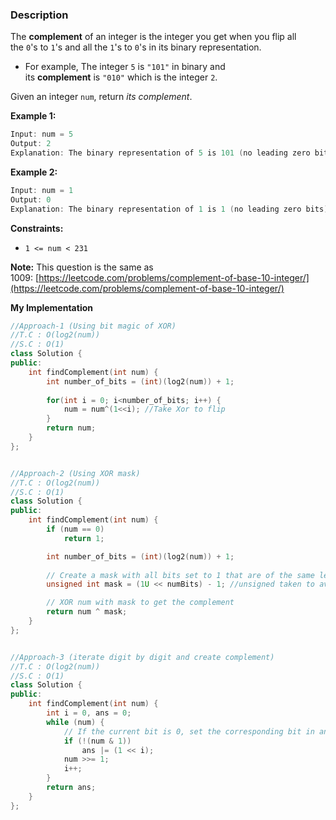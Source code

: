 ### Description

The **complement** of an integer is the integer you get when you flip all the `0`'s to `1`'s and all the `1`'s to `0`'s in its binary representation.

- For example, The integer `5` is `"101"` in binary and its **complement** is `"010"` which is the integer `2`.

Given an integer `num`, return _its complement_.

**Example 1:**

```cpp
Input: num = 5
Output: 2
Explanation: The binary representation of 5 is 101 (no leading zero bits), and its complement is 010. So you need to output 2.
```

**Example 2:**

```cpp
Input: num = 1
Output: 0
Explanation: The binary representation of 1 is 1 (no leading zero bits), and its complement is 0. So you need to output 0.
```

**Constraints:**

- `1 <= num < 231`

**Note:** This question is the same as 1009: [https://leetcode.com/problems/complement-of-base-10-integer/](https://leetcode.com/problems/complement-of-base-10-integer/)

**My Implementation**

```cpp
//Approach-1 (Using bit magic of XOR)
//T.C : O(log2(num))
//S.C : O(1)
class Solution {
public:
    int findComplement(int num) {
        int number_of_bits = (int)(log2(num)) + 1;
        
        for(int i = 0; i<number_of_bits; i++) {
            num = num^(1<<i); //Take Xor to flip
        }
        return num;
    }
};


//Approach-2 (Using XOR mask)
//T.C : O(log2(num))
//S.C : O(1)
class Solution {
public:
    int findComplement(int num) {
        if (num == 0)
            return 1;

        int number_of_bits = (int)(log2(num)) + 1;
        
        // Create a mask with all bits set to 1 that are of the same length as num
        unsigned int mask = (1U << numBits) - 1; //unsigned taken to avoid integer overflow

        // XOR num with mask to get the complement
        return num ^ mask;
    }
};


//Approach-3 (iterate digit by digit and create complement)
//T.C : O(log2(num))
//S.C : O(1)
class Solution {
public:
    int findComplement(int num) {
        int i = 0, ans = 0;
        while (num) {
            // If the current bit is 0, set the corresponding bit in ans to 1
            if (!(num & 1))
                ans |= (1 << i);
            num >>= 1;
            i++;
        }
        return ans;
    }
};
```

